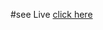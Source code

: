 #see Live <a target="_blank" href="https://tanvirkhan65.github.io/bookListWithReact/">click here</a>
